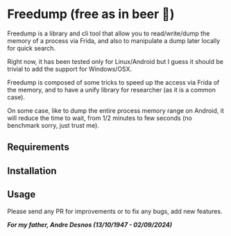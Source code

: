 # Freedump (free as in beer 🍺)

Freedump is a library and cli tool that allow you to read/write/dump the memory of a process via Frida, and also to manipulate a dump
later locally for quick search.

Right now, it has been tested only for Linux/Android but I guess it should be trivial to add the support for Windows/OSX.

Freedump is composed of some tricks to speed up the access via Frida of the memory, and to have a unify library for researcher (as it is a common case).

On some case, like to dump the entire process memory range on Android, it will reduce the time to wait, from 1/2 minutes to few seconds (no benchmark sorry, just trust me).

## Requirements

## Installation

## Usage

Please send any PR for improvements or to fix any bugs, add new features.

***For my father, Andre Desnos (13/10/1947 - 02/09/2024)***
